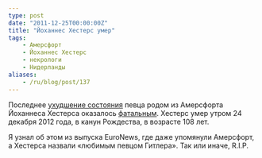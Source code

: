 ```yaml
---
type: post
date: "2011-12-25T00:00:00Z"
title: "Йоханнес Хестерс умер"
tags:
    - Амерсфорт
    - Йоханнес Хестерс
    - некрологи
    - Нидерланды
aliases:
    - /ru/blog/post/137
---
```


Последнее [ухудшение состояния](0132) певца родом из Амерсфорта Йоханнеса Хестерса оказалось [фатальным](http://www.washingtonpost.com/world/europe/entertainer-heesters-dies-at-age-108-after-long-career-started-in-nazi-germany/2011/12/24/gIQA8ITkFP_story.html). Хестерс умер утром 24 декабря 2012 года, в канун Рождества, в возрасте 108 лет.

<!--more-->

Я узнал об этом из выпуска EuroNews, где даже упомянули Амерсфорт, а Хестерса назвали «любимым певцом Гитлера». Так или иначе, R.I.P.

